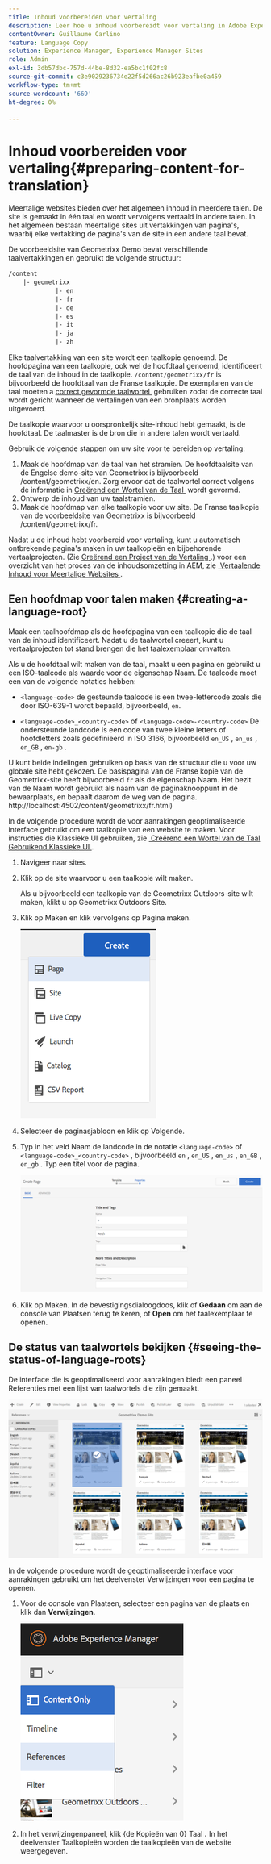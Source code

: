 ```yaml
---
title: Inhoud voorbereiden voor vertaling
description: Leer hoe u inhoud voorbereidt voor vertaling in Adobe Experience Manager.
contentOwner: Guillaume Carlino
feature: Language Copy
solution: Experience Manager, Experience Manager Sites
role: Admin
exl-id: 3db57dbc-757d-44be-8d32-ea5bc1f02fc8
source-git-commit: c3e9029236734e22f5d266ac26b923eafbe0a459
workflow-type: tm+mt
source-wordcount: '669'
ht-degree: 0%

---
```


# Inhoud voorbereiden voor vertaling{#preparing-content-for-translation}

Meertalige websites bieden over het algemeen inhoud in meerdere talen. De site is gemaakt in één taal en wordt vervolgens vertaald in andere talen. In het algemeen bestaan meertalige sites uit vertakkingen van pagina&#39;s, waarbij elke vertakking de pagina&#39;s van de site in een andere taal bevat.

De voorbeeldsite van Geometrixx Demo bevat verschillende taalvertakkingen en gebruikt de volgende structuur:

```xml
/content
    |- geometrixx
             |- en
             |- fr
             |- de
             |- es
             |- it
             |- ja
             |- zh
```

Elke taalvertakking van een site wordt een taalkopie genoemd. De hoofdpagina van een taalkopie, ook wel de hoofdtaal genoemd, identificeert de taal van de inhoud in de taalkopie. `/content/geometrixx/fr` is bijvoorbeeld de hoofdtaal van de Franse taalkopie. De exemplaren van de taal moeten a [&#x200B; correct gevormde taalwortel &#x200B;](/help/sites-administering/tc-prep.md#creating-a-language-root) gebruiken zodat de correcte taal wordt gericht wanneer de vertalingen van een bronplaats worden uitgevoerd.

De taalkopie waarvoor u oorspronkelijk site-inhoud hebt gemaakt, is de hoofdtaal. De taalmaster is de bron die in andere talen wordt vertaald.

Gebruik de volgende stappen om uw site voor te bereiden op vertaling:

1. Maak de hoofdmap van de taal van het stramien. De hoofdtaalsite van de Engelse demo-site van Geometrixx is bijvoorbeeld /content/geometrixx/en. Zorg ervoor dat de taalwortel correct volgens de informatie in [&#x200B; Creërend een Wortel van de Taal &#x200B;](/help/sites-administering/tc-prep.md#creating-a-language-root) wordt gevormd.
1. Ontwerp de inhoud van uw taalstramien.
1. Maak de hoofdmap van elke taalkopie voor uw site. De Franse taalkopie van de voorbeeldsite van Geometrixx is bijvoorbeeld /content/geometrixx/fr.

Nadat u de inhoud hebt voorbereid voor vertaling, kunt u automatisch ontbrekende pagina&#39;s maken in uw taalkopieën en bijbehorende vertaalprojecten. (Zie [&#x200B; Creërend een Project van de Vertaling &#x200B;](/help/sites-administering/tc-manage.md).) voor een overzicht van het proces van de inhoudsomzetting in AEM, zie [&#x200B; Vertaalende Inhoud voor Meertalige Websites &#x200B;](/help/sites-administering/translation.md).

## Een hoofdmap voor talen maken {#creating-a-language-root}

Maak een taalhoofdmap als de hoofdpagina van een taalkopie die de taal van de inhoud identificeert. Nadat u de taalwortel creeert, kunt u vertaalprojecten tot stand brengen die het taalexemplaar omvatten.

Als u de hoofdtaal wilt maken van de taal, maakt u een pagina en gebruikt u een ISO-taalcode als waarde voor de eigenschap Naam. De taalcode moet een van de volgende notaties hebben:

* `<language-code>` de gesteunde taalcode is een twee-lettercode zoals die door ISO-639-1 wordt bepaald, bijvoorbeeld, `en`.

* `<language-code>_<country-code>` of `<language-code>-<country-code>` De ondersteunde landcode is een code van twee kleine letters of hoofdletters zoals gedefinieerd in ISO 3166, bijvoorbeeld `en_US` , `en_us` , `en_GB` , `en-gb` .

U kunt beide indelingen gebruiken op basis van de structuur die u voor uw globale site hebt gekozen.  De basispagina van de Franse kopie van de Geometrixx-site heeft bijvoorbeeld `fr` als de eigenschap Naam. Het bezit van de Naam wordt gebruikt als naam van de paginaknooppunt in de bewaarplaats, en bepaalt daarom de weg van de pagina. http://localhost:4502/content/geometrixx/fr.html)

In de volgende procedure wordt de voor aanrakingen geoptimaliseerde interface gebruikt om een taalkopie van een website te maken. Voor instructies die Klassieke UI gebruiken, zie [&#x200B; Creërend een Wortel van de Taal Gebruikend Klassieke UI &#x200B;](/help/sites-administering/tc-lroot-classic.md).

1. Navigeer naar sites.
1. Klik op de site waarvoor u een taalkopie wilt maken.

   Als u bijvoorbeeld een taalkopie van de Geometrixx Outdoors-site wilt maken, klikt u op Geometrixx Outdoors Site.

1. Klik op Maken en klik vervolgens op Pagina maken.

   ![&#x200B; chlimage_1-21 &#x200B;](assets/chlimage_1-21a.png)

1. Selecteer de paginasjabloon en klik op Volgende.
1. Typ in het veld Naam de landcode in de notatie `<language-code>` of `<language-code>_<country-code>` , bijvoorbeeld `en` , `en_US` , `en_us` , `en_GB` , `en_gb` . Typ een titel voor de pagina.

   ![&#x200B; chlimage_1-22 &#x200B;](assets/chlimage_1-22a.png)

1. Klik op Maken. In de bevestigingsdialoogdoos, klik of **Gedaan** om aan de console van Plaatsen terug te keren, of **Open** om het taalexemplaar te openen.

## De status van taalwortels bekijken {#seeing-the-status-of-language-roots}

De interface die is geoptimaliseerd voor aanrakingen biedt een paneel Referenties met een lijst van taalwortels die zijn gemaakt.

![&#x200B; chlimage_1-23 &#x200B;](assets/chlimage_1-23a.png)

In de volgende procedure wordt de geoptimaliseerde interface voor aanrakingen gebruikt om het deelvenster Verwijzingen voor een pagina te openen.

1. Voor de console van Plaatsen, selecteer een pagina van de plaats en klik dan **Verwijzingen**.

   ![&#x200B; chlimage_1-24 &#x200B;](assets/chlimage_1-24a.png)

1. In het verwijzingenpaneel, klik {de Kopieën van 0} Taal **.** In het deelvenster Taalkopieën worden de taalkopieën van de website weergegeven.
